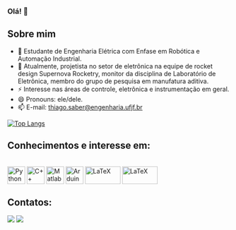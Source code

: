 ### Olá! 👋


## Sobre mim
- 🌱 Estudante de Engenharia Elétrica com Enfase em Robótica e Automação Industrial.
- 🔭 Atualmente, projetista no setor de eletrônica na equipe de rocket design Supernova Rocketry, monitor da disciplina de Laboratório de Eletrônica, membro do grupo de pesquisa em manufatura aditiva.
- ⚡ Interesse nas áreas de controle, eletrônica e instrumentação em geral.
- 😄 Pronouns: ele/dele.
- 📫 E-mail: thiago.saber@engenharia.ufjf.br



<!--
**ThiiD/ThiiD** is a ✨ _special_ ✨ repository because its `README.md` (this file) appears on your GitHub profile.

Here are some ideas to get you started:

- 🔭 I’m currently working on ...
- 🌱 I’m currently learning ...
- 👯 I’m looking to collaborate on ...
- 🤔 I’m looking for help with ...
- 💬 Ask me about ...
- 📫 How to reach me: ...
- 😄 Pronouns: ...
- ⚡ Fun fact: ...
-->
[![Top Langs](https://github-readme-stats.vercel.app/api/top-langs/?username=ThiiD&layout=compact&theme=synthwave&border_color=7D0101)](https://github.com/ThiiD/github-readme-stats)

## Conhecimentos e interesse em:

<div style="display inline_block"><br>
    <img align="center" alt="Python" height = "40" width = "40" src="https://cdn.jsdelivr.net/gh/devicons/devicon/icons/python/python-original.svg">
    <img align="center" alt="C++" height = "40" width = "40" src="https://cdn.jsdelivr.net/gh/devicons/devicon/icons/cplusplus/cplusplus-original.svg">
    <img align="center" alt="Matlab" height = "40" width = "40" src="https://cdn.jsdelivr.net/gh/devicons/devicon/icons/matlab/matlab-original.svg">
    <img align="center" alt="Arduino" height = "40" width = "40" src="https://cdn.jsdelivr.net/gh/devicons/devicon/icons/arduino/arduino-original.svg">
    <img align="center" alt="LaTeX" height = "40" width = "80" src="https://upload.wikimedia.org/wikipedia/commons/thumb/5/5f/Altium_Logo.svg/664px-Altium_Logo.svg.png">
    <img align="center" alt="LaTeX" height = "40" width = "80" src="https://upload.wikimedia.org/wikipedia/commons/thumb/9/92/LaTeX_logo.svg/800px-LaTeX_logo.svg.png">
</div>

## Contatos:

<div>
  <a href="mailto:thiago.saber@engenharia.ufjf.br" target="_blank"><img src="https://img.shields.io/badge/Gmail-D14836?style=for-the-badge&logo=gmail&logoColor=white" target="_blank"></a>  
  <a href="https://t.me/Thiago_Saber" target="_blank"><img src="https://img.shields.io/badge/Telegram-2CA5E0?style=for-the-badge&logo=telegram&logoColor=white" target="_blank"></a>  
</div>
